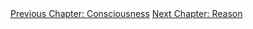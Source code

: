 <div id="nav"><a href="consciousness.html">Previous Chapter: Consciousness</a>
<a href="reason-intro.html">Next Chapter: Reason</a></div>

</section>

[^1]: §166.
[^2]: Ibid.
[^3]: Hyppolite, *Genesis and Structure*, p. 143.
[^4]: §163.
[^5]: This is most famously the strategy of Alexandre Kojève, *Introduction To The Reading Of Hegel*.
[^6]: I take this summary of McDowell's reading from Robert B. Pippin, *Hegel on Self-Consciousness: Desire and Death in the Phenomenology of Spirit* (Princeton, NJ: Princeton University Press, 2010), pp. 12-14.
[^7]: §167.
[^8]: §174.
[^9]: §109.
[^10]: J. N. Findlay, 'Analysis of the Text', in G. W. F. Hegel, *Phenomenology of Spirit*, translated by A. V. Miller (Oxford: Oxford University Press, 1977), p. 518.
[^11]: §169.
[^12]: Ibid.
[^13]: §175.
[^14]: Thomas Hobbes, *Leviathan* (I. XI), edited by J. C. A. Gaskin. (Oxford: Oxford University Press, 1996), p. 66.
[^15]: Hobbes, *Leviathan* (I. VI), p. 41.
[^16]: §175.
[^17]: Ibid.
[^18]: §177.
[^19]: Ibid. Emphasis added.
[^20]: §178. Emphasis added.
[^21]: Hyppolite, *Genesis and Structure*, pp. 121.
[^22]: §179.
[^23]: §181.
[^24]: §182.
[^25]: Ibid.
[^26]: §185.
[^27]: §187.
[^28]: §§186-7.
[^29]: G. W. F. Hegel, *Elements of the Philosophy of Right*, translated by H. B. Nesbit. (Cambridge: Cambridge University Press, 2003), p. 78.
[^30]: Frantz Fanon, *Black Skin, White Masks*, translated by C. L. Markmann. (London: Pluto Press, 2008), p. 170. Emphasis added.
[^31]: Thomas Hobbes, *On the Citizen*, translated by R. Tuck and M. Silverthorne. (Cambridge: Cambridge University Press, 1998), p. 27. Translation altered.
[^32]: §188.
[^33]: Aristotle, *Politics*, translated by B. Jowett, in *The Basic Works of Aristotle*, edited by R. McKeon. (New York: Random House, 2001), 1254a (pp. 1131-2).
[^34]: Kalkavage, *The Logic of Desire*, p. 119.
[^35]: §190.
[^36]: Harris, *Hegel's Ladder*, I, p. 359. Emphasis added.
[^37]: §190.
[^38]: Harris, *Hegel's Ladder*, I, p. 359.
[^39]: §191.
[^40]: Ibid.
[^41]: §193.
[^42]: §195.
[^43]: Ibid.
[^44]: Ibid.
[^45]: Prov. 9:10 KJV.
[^46]: §194.
[^47]: Martin Heidegger, 'What is Metaphysics?', in *Basic Writings*, edited by D. F. Krell. (London: Routledge, 2008), p. 51.
[^48]: §194.
[^49]: Kalkavage, *The Logic of Desire*, p. 123.
[^50]: Hyppolite, *Genesis and Structure*, p. 174.
[^51]: §19.
[^52]: Wendy Brown, *States of Injury: Power and Freedom in Late Modernity*. (Princeton, NJ: Princeton University Press, 1995), p. 7.
<!-- Stoicism, skepticism, and unhappy consciousness: -->
[^53]: Spinoza, *Ethics* (Id7), translated by S. Shirley. (Indianapolis, IN: Hackett, 1992), p. 31.
[^54]: Kalkavage, *The Logic of Desire*, p. 128.
[^55]: Harris, *Hegel's Ladder*, I, p. 382.
[^56]: §197.
[^57]: Ibid.
[^58]: Ibid.
[^59]: Ibid.
[^60]: §199.
[^61]: §200.
[^62]: See Gilbert Ryle, *The Concept of Mind* (London: Routledge, 2009), chapter 1: 'Descartes' Myth'.
[^63]: §200.
[^64]: Ibid.
[^65]: §202.
[^66]: §201.
[^67]: Harris, *Hegel's Ladder*, I, p. 388.
[^68]: Sextus Empiricus, *Outlines of Pyrrhonism*, translated by R. G. Bury. (Cambridge, MA: Harvard University Press), p. 7.
[^69]: Robert Solomon, *In the Spirit of Hegel*. (Oxford: Oxford University Press, 1985), p. 462.
[^70]: G. W. F. Hegel, *Lectures on the History of Philosophy 1825-6*, Volume II: *Greek Philosophy*. (Oxford: Oxford University Press, 2006), p. 308.
[^71]: G. W. F. Hegel, 'On the Relationship of Skepticism to Philosophy', translated by H. S. Harris, in *Between Kant and Hegel: Texts in the Development of Post-Kantian Idealism*, edited by Harris and G. Di Giovanni. (Indianapolis, IN: Hackett, 2000), p. 333.
[^72]: Kalkavage, *The Logic of Desire*, p. 132.
[^73]: §202.
[^74]: Ibid.
[^75]: Kalkavage, *The Logic of Desire*, p. 133.
[^76]: §202.
[^77]: Kalkavage, *The Logic of Desire*, pp. 133-4.
[^78]: §204.
[^79]: §205.
[^80]: Ibid.
[^81]: Ibid.
[^82]: Ibid.
[^83]: §206.
[^84]: Robert Stern, *The Routledge Guidebook to Hegel's Phenomenology of Spirit*. (London: Routledge, 2013), p. 107.
[^85]: §212.
[^86]: §216.
[^87]: Judith Butler, *The Psychic Life of Power: Theories in Subjection*. (Stanford, CA: Stanford University Press, 1997), p. 42.
[^88]: Ibid, p. 45.
[^89]: Ibid, p. 46.
[^90]: Jean Wahl, 'Commentary on a Passage from Hegel's *Phenomenology of Spirit*', in *Transcendence and the Concrete*, edited by A. D. Schrift and I. A. Moore (New York: Fordham University Press, 2017), p. 59.
[^91]: Ibid.
[^92]: §217.
[^93]: Jean Wahl, 'Commentary', pp. 63-4.
[^94]: Augustine, *Confessions*, translated by R. S. Pine-Coffin. (London: Penguin, 2002), pp. 133-7. It is also relevant that Augustine, just like the *Phenomenology*'s unhappy subject, started out as a skeptic. Augustine studied Cicero while he was a student in Carthage.
[^95]: Blaise Pascal, *Pensées, and Other Writings*, translated by H. Levi. (Oxford: Oxford University Press, 1999), p. 36.
[^96]: Ibid, p. 9
[^97]: John Heckman, 'Introduction' in Hyppolite, *Genesis and Structure*, p. xxvii.
[^98]: Harris, *Hegel's Ladder*, I, p. 412.
[^99]: §217.
[^100]: Ingmar Bergman, *The Seventh Seal* (1957).
[^101]: Harris, *Hegel's Ladder*, I, p. 413.
[^102]: §217.
[^103]: Ibid.
[^104]: §218.
[^105]: Ibid.
[^106]: §219.
[^107]: §220.
[^108]: §221.
[^109]: François de La Rochefoucauld, *Collected Maxims*, translated by E. H. & A. M. Blackmore and F. Giguère (Oxford: Oxford University Press, 2007), p. 43 (Maxim 149).
[^110]: Harris, *Hegel's Ladder*, I, p. 423.
[^111]: §223.
[^112]: §225.
[^113]: For Harris's point about Luther, see *Hegel's Ladder*, I, pp. 427-28.
[^114]: §228.
[^115]: §229.
